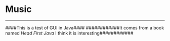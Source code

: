 # Music
--------
####This is a test of GUI in Java####
############It comes from a book named *Head First Java* I think it is interesting############
